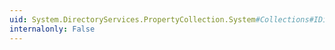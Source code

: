 ```yaml
---
uid: System.DirectoryServices.PropertyCollection.System#Collections#IDictionary#IsFixedSize
internalonly: False
---
```

